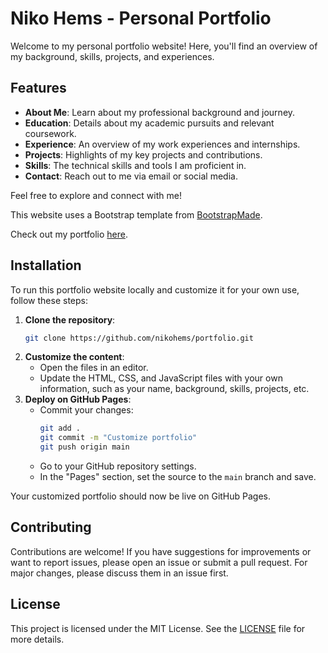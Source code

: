 # Niko Hems - Personal Portfolio

Welcome to my personal portfolio website! Here, you'll find an overview of my background, skills, projects, and experiences.

## Features
- **About Me**: Learn about my professional background and journey.
- **Education**: Details about my academic pursuits and relevant coursework.
- **Experience**: An overview of my work experiences and internships.
- **Projects**: Highlights of my key projects and contributions.
- **Skills**: The technical skills and tools I am proficient in.
- **Contact**: Reach out to me via email or social media.

Feel free to explore and connect with me!

This website uses a Bootstrap template from [BootstrapMade](https://bootstrapmade.com/personal-free-resume-bootstrap-template/). 

Check out my portfolio [here](https://nikohems.github.io/).

## Installation
To run this portfolio website locally and customize it for your own use, follow these steps:

1. **Clone the repository**:
    ```bash
    git clone https://github.com/nikohems/portfolio.git
    ```
2. **Customize the content**:
    - Open the files in an editor.
    - Update the HTML, CSS, and JavaScript files with your own information, such as your name, background, skills, projects, etc.
3. **Deploy on GitHub Pages**:
    - Commit your changes:
        ```bash
        git add .
        git commit -m "Customize portfolio"
        git push origin main
        ```
    - Go to your GitHub repository settings.
    - In the "Pages" section, set the source to the `main` branch and save.

Your customized portfolio should now be live on GitHub Pages.

## Contributing
Contributions are welcome! If you have suggestions for improvements or want to report issues, please open an issue or submit a pull request. For major changes, please discuss them in an issue first.

## License
This project is licensed under the MIT License. See the [LICENSE](LICENSE) file for more details.
